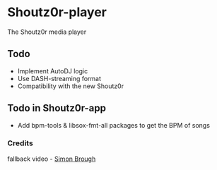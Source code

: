 # Shoutz0r-player
The Shoutz0r media player

## Todo
- Implement AutoDJ logic
- Use DASH-streaming format
- Compatibility with the new Shoutz0r

## Todo in Shoutz0r-app
- Add bpm-tools & libsox-fmt-all packages to get the BPM of songs

### Credits
fallback video - <a href="https://pixabay.com/users/EnchantedStudios-722609/">Simon Brough</a>
